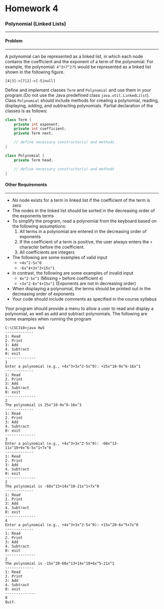 # Homework 4
### Polynomial (Linked Lists)

----------

#### Problem

----------

A polynomial can be represented as a linked list, in which each node contains the coefficient
and the exponent of a term of the polynomial. For example, the polynomial: `4^3+7^2?5` would be represented as a linked list shown in the following figure.

`[4|3]->[7|2]->[-5|null]`

Define and implement classes `Term` and `Polynomial` and use them in your program.(Do not use the Java predefined class `java.util.LinkedLilst`). Class `Polynomial` should include methods for creating a polynomial, reading, displaying, adding, and subtracting polynomials. Partial declaration of the classes is as follows:

```java
class Term {
    private int exponent;
    private int coefficient;
    private Term next;

    // define necessary constructor(s) and methods
}

class Polynomial {
    private Term head;

    // define necessary constructor(s) and methods
}
```

#### Other Requirements

----------

* _No_ node exists for a term in linked list if the coefficient of the term is zero
* The nodes in the linked list should be sorted in the decreasing order of the exponents terms
* To simplify the program, read a polynomial from the keyboard based on the following assumptions:
    1) All terms in a polynomial are entered in the decreasing order of exponents
    2) If the coefficient of a term is positive, the user always enters the `+` character before the coefficient.
    3) All coefficients are integers
* The following are some examples of valid input
    * `+4x^2-5x^0`
    * `-6x^4+3x^2+15x^1`
* In contrast, the following are some examples of invalid input
    * `4x^2-5x^1`   (Missing `+` before coefficient `4`)
    * `+3x^2-6x^4+15x^1`    (Exponents are not in decreasing order)
* When displaying a polynomial, the terms should be printed out in the decreasing order of exponents
* Your code should include comments as specified in the course syllabus

Your program should provide a menu to allow a user to read and display a polynomial, as well as add and subtract polynomials. The following are some examples when running the program

```
C:\CSC310>java Hw5
-------------
1: Read
2. Print
3: Add
4. Subtract
0: exit
--------------
1
Enter a polynomial (e.g., +4x^3+3x^2-5x^0): +25x^10-9x^6-16x^1
-------------
1: Read
2. Print
3: Add
4. Subtract
0: exit
--------------
2
The polynomial is 25x^10-9x^6-16x^1
-------------
1: Read
2. Print
3: Add
4. Subtract
0: exit
--------------
3
Enter a polynomial (e.g., +4x^3+3x^2-5x^0): -60x^13-
11x^10+9x^6-5x^1+7x^0
-------------
1: Read
2. Print
3: Add
4. Subtract
0: exit
--------------
2
The polynomial is -60x^13+14x^10-21x^1+7x^0
-------------
1: Read
2. Print
3: Add
4. Subtract
0: exit
--------------
4
Enter a polynomial (e.g., +4x^3+3x^2-5x^0): +15x^20-6x^5+7x^0
-------------
1: Read
2. Print
3: Add
4. Subtract
0: exit
--------------
2
The polynomial is -15x^20-60x^13+14x^10+6x^5-21x^1
-------------
1: Read
2. Print
3: Add
4. Subtract
0: exit
--------------
0
Quit.
```